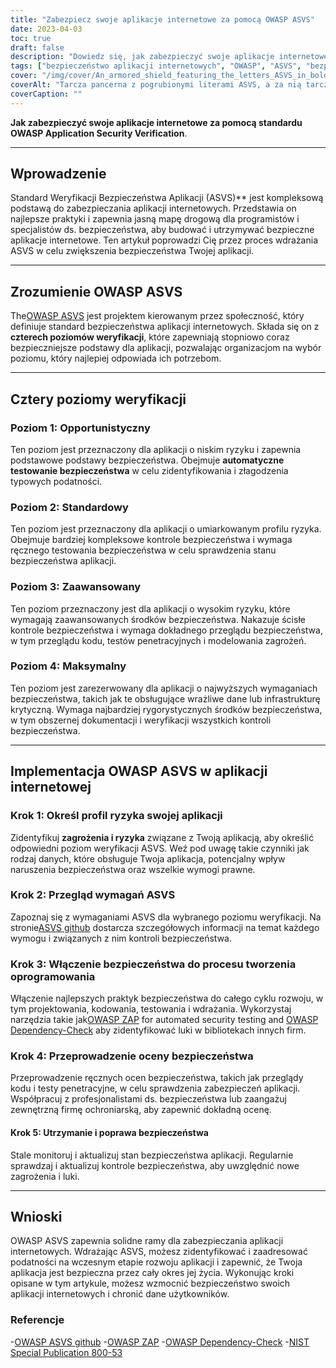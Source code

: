 ```yaml
---
title: "Zabezpiecz swoje aplikacje internetowe za pomocą OWASP ASVS"
date: 2023-04-03
toc: true
draft: false
description: "Dowiedz się, jak zabezpieczyć swoje aplikacje internetowe za pomocą standardu OWASP Application Security Verification Standard (ASVS), aby spełnić najbardziej rygorystyczne środki bezpieczeństwa i chronić przed typowymi podatnościami."
tags: ["bezpieczeństwo aplikacji internetowych", "OWASP", "ASVS", "bezpieczeństwo aplikacji", "normy bezpieczeństwa", "cybersecurity", "zarządzanie podatnością", "bezpieczne kodowanie", "test penetracyjny", "modelowanie zagrożeń", "kontrole bezpieczeństwa", "ocena bezpieczeństwa", "zautomatyzowane testy bezpieczeństwa", "ręczne badanie bezpieczeństwa", "bezpieczny cykl rozwoju", "najlepsze praktyki bezpieczeństwa", "bezpieczeństwo danych", "zarządzanie ryzykiem", "zgodność", "bezpieczeństwo informacji"]
cover: "/img/cover/An_armored_shield_featuring_the_letters_ASVS_in_bold.png"
coverAlt: "Tarcza pancerna z pogrubionymi literami ASVS, a za nią tarcza chroniąca aplikację internetową"
coverCaption: ""
---
```


**Jak zabezpieczyć swoje aplikacje internetowe za pomocą standardu OWASP Application Security Verification**.

______

## Wprowadzenie

Standard Weryfikacji Bezpieczeństwa Aplikacji (ASVS)** jest kompleksową podstawą do zabezpieczania aplikacji internetowych. Przedstawia on najlepsze praktyki i zapewnia jasną mapę drogową dla programistów i specjalistów ds. bezpieczeństwa, aby budować i utrzymywać bezpieczne aplikacje internetowe. Ten artykuł poprowadzi Cię przez proces wdrażania ASVS w celu zwiększenia bezpieczeństwa Twojej aplikacji.

______

## Zrozumienie OWASP ASVS

The[OWASP ASVS](https://owasp.org/www-project-application-security-verification-standard/) jest projektem kierowanym przez społeczność, który definiuje standard bezpieczeństwa aplikacji internetowych. Składa się on z **czterech poziomów weryfikacji**, które zapewniają stopniowo coraz bezpieczniejsze podstawy dla aplikacji, pozwalając organizacjom na wybór poziomu, który najlepiej odpowiada ich potrzebom.

______

## Cztery poziomy weryfikacji

### Poziom 1: Opportunistyczny

Ten poziom jest przeznaczony dla aplikacji o niskim ryzyku i zapewnia podstawowe podstawy bezpieczeństwa. Obejmuje **automatyczne testowanie bezpieczeństwa** w celu zidentyfikowania i złagodzenia typowych podatności.

### Poziom 2: Standardowy

Ten poziom jest przeznaczony dla aplikacji o umiarkowanym profilu ryzyka. Obejmuje bardziej kompleksowe kontrole bezpieczeństwa i wymaga ręcznego testowania bezpieczeństwa w celu sprawdzenia stanu bezpieczeństwa aplikacji.

### Poziom 3: Zaawansowany

Ten poziom przeznaczony jest dla aplikacji o wysokim ryzyku, które wymagają zaawansowanych środków bezpieczeństwa. Nakazuje ścisłe kontrole bezpieczeństwa i wymaga dokładnego przeglądu bezpieczeństwa, w tym przeglądu kodu, testów penetracyjnych i modelowania zagrożeń.

### Poziom 4: Maksymalny

Ten poziom jest zarezerwowany dla aplikacji o najwyższych wymaganiach bezpieczeństwa, takich jak te obsługujące wrażliwe dane lub infrastrukturę krytyczną. Wymaga najbardziej rygorystycznych środków bezpieczeństwa, w tym obszernej dokumentacji i weryfikacji wszystkich kontroli bezpieczeństwa.

______

## Implementacja OWASP ASVS w aplikacji internetowej

### Krok 1: Określ profil ryzyka swojej aplikacji

Zidentyfikuj **zagrożenia i ryzyka** związane z Twoją aplikacją, aby określić odpowiedni poziom weryfikacji ASVS. Weź pod uwagę takie czynniki jak rodzaj danych, które obsługuje Twoja aplikacja, potencjalny wpływ naruszenia bezpieczeństwa oraz wszelkie wymogi prawne.

### Krok 2: Przegląd wymagań ASVS

Zapoznaj się z wymaganiami ASVS dla wybranego poziomu weryfikacji. Na stronie[ASVS github](https://github.com/OWASP/ASVS) dostarcza szczegółowych informacji na temat każdego wymogu i związanych z nim kontroli bezpieczeństwa.

### Krok 3: Włączenie bezpieczeństwa do procesu tworzenia oprogramowania

Włączenie najlepszych praktyk bezpieczeństwa do całego cyklu rozwoju, w tym projektowania, kodowania, testowania i wdrażania. Wykorzystaj narzędzia takie jak[OWASP ZAP](https://www.zaproxy.org/) for automated security testing and [OWASP Dependency-Check](https://owasp.org/www-project-dependency-check/) aby zidentyfikować luki w bibliotekach innych firm.

### Krok 4: Przeprowadzenie oceny bezpieczeństwa

Przeprowadzenie ręcznych ocen bezpieczeństwa, takich jak przeglądy kodu i testy penetracyjne, w celu sprawdzenia zabezpieczeń aplikacji. Współpracuj z profesjonalistami ds. bezpieczeństwa lub zaangażuj zewnętrzną firmę ochroniarską, aby zapewnić dokładną ocenę.

#### Krok 5: Utrzymanie i poprawa bezpieczeństwa

Stale monitoruj i aktualizuj stan bezpieczeństwa aplikacji. Regularnie sprawdzaj i aktualizuj kontrole bezpieczeństwa, aby uwzględnić nowe zagrożenia i luki.

______

## Wnioski

OWASP ASVS zapewnia solidne ramy dla zabezpieczania aplikacji internetowych. Wdrażając ASVS, możesz zidentyfikować i zaadresować podatności na wczesnym etapie rozwoju aplikacji i zapewnić, że Twoja aplikacja jest bezpieczna przez cały okres jej życia. Wykonując kroki opisane w tym artykule, możesz wzmocnić bezpieczeństwo swoich aplikacji internetowych i chronić dane użytkowników.

### Referencje

-[OWASP ASVS github](https://github.com/OWASP/ASVS)
-[OWASP ZAP](https://www.zaproxy.org/)
-[OWASP Dependency-Check](https://owasp.org/www-project-dependency-check/)
-[NIST Special Publication 800-53](https://nvlpubs.nist.gov/nistpubs/SpecialPublications/NIST.SP.800-53r5.pdf)
